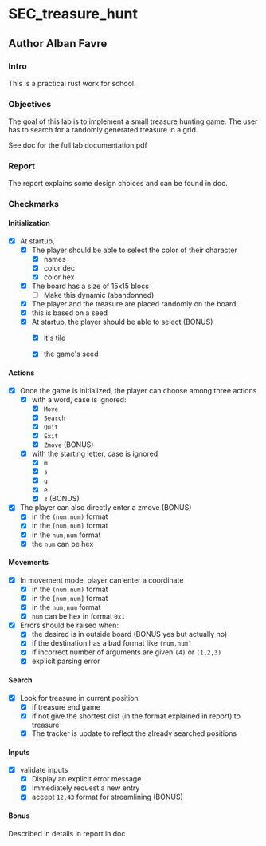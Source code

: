 # SEC_treasure_hunt

## Author Alban Favre

### Intro

This is a practical rust work for school.

### Objectives

The goal of this lab is to implement a small treasure hunting game. The user has to search for a randomly generated treasure in a grid.

See doc for the full lab documentation pdf

### Report

The report explains some design choices and can be found in doc.

### Checkmarks

#### Initialization
- [x] At startup,
  - [X] The player should be able to select the color of their character
    - [X] names
    - [X] color dec
    - [X] color hex
  - [X] The board has a size of 15x15 blocs
    - [ ] Make this dynamic (abandonned)
  - [X] The player and the treasure are placed randomly on the board.
  - [x] this is based on a seed
  - [x] At startup, the player should be able to select (BONUS)
    - [x] it's tile
    - [x] the game's seed


#### Actions

- [x] Once the game is initialized, the player can choose among three actions
  - [X] with a word, case is ignored:
    - [X] `Move`
    - [X] `Search`
    - [X] `Quit`
    - [X] `Exit`
    - [x] `Zmove` (BONUS)
  - [X] with the starting letter, case is ignored
    - [X] `m`
    - [X] `s`
    - [X] `q`
    - [X] `e`
    - [x] `z` (BONUS)

- [x] The player can also directly enter a zmove (BONUS)
  - [x] in the `(num.num)` format
  - [x] in the `[num,num]` format
  - [x] in the `num,num` format
  - [X] the `num` can be hex

#### Movements

- [x] In movement mode, player can enter a coordinate
  - [x] in the `(num.num)` format
  - [x] in the `[num,num]` format
  - [x] in the `num,num` format
  - [X] `num` can be hex in format `0x1`

- [x] Errors should be raised when:
  - [x] the desired is in outside board (BONUS yes but actually no)
  - [x] if the destination has a bad format like `(num,num]`
  - [x] if incorrect number of arguments are given `(4)` or `(1,2,3)`
  - [x] explicit parsing error

#### Search

- [x] Look for treasure in current position
  - [x] if treasure end game
  - [x] if not give the shortest dist (in the format explained in report) to treasure
  - [x] The tracker is update to reflect the already searched positions

#### Inputs

- [x] validate inputs
  - [x] Display an explicit error message
  - [x] Immediately request a new entry
  - [x] accept `12,43` format for streamlining (BONUS)

#### Bonus
  

Described in details in report in doc

